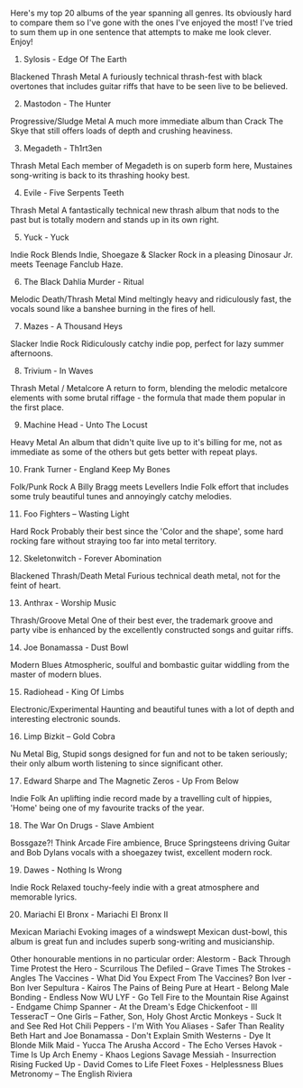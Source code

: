 Here's my top 20 albums of the year spanning all genres. Its obviously hard to compare them so I've gone with the ones I've enjoyed the most! I've tried to sum them up in one sentence that attempts to make me look clever. Enjoy!


1. Sylosis - Edge Of The Earth

Blackened Thrash Metal
A furiously technical thrash-fest with black overtones that includes guitar riffs that have to be seen live to be believed.


2. Mastodon - The Hunter

Progressive/Sludge Metal
A much more immediate album than Crack The Skye that still offers loads of depth and crushing heaviness. 


3. Megadeth - Th1rt3en

Thrash Metal
Each member of Megadeth is on superb form here, Mustaines song-writing is back to its thrashing hooky best.


4. Evile - Five Serpents Teeth

Thrash Metal
A fantastically technical new thrash album that nods to the past but is totally modern and stands up in its own right.


5. Yuck - Yuck

Indie Rock
Blends Indie, Shoegaze & Slacker Rock in a pleasing Dinosaur Jr. meets Teenage Fanclub Haze.



6. The Black Dahlia Murder - Ritual


Melodic Death/Thrash Metal
Mind meltingly heavy and ridiculously fast, the vocals sound like a banshee burning in the fires of hell.


7. Mazes - A Thousand Heys


Slacker Indie Rock
Ridiculously catchy indie pop, perfect for lazy summer afternoons.


8. Trivium - In Waves


Thrash Metal / Metalcore
A return to form, blending the melodic metalcore elements with some brutal riffage - the formula that made them popular in the first place.


9. Machine Head - Unto The Locust


Heavy Metal
An album that didn't quite live up to it's billing for me, not as immediate as some of the others but gets better with repeat plays.


10. Frank Turner - England Keep My Bones


Folk/Punk Rock
A Billy Bragg meets Levellers Indie Folk effort that includes some truly beautiful tunes and annoyingly catchy melodies.


11. Foo Fighters – Wasting Light


Hard Rock
Probably their best since the 'Color and the shape', some hard rocking fare without straying too far into metal territory. 


12. Skeletonwitch - Forever Abomination


Blackened Thrash/Death Metal
Furious technical death metal, not for the feint of heart.


13. Anthrax - Worship Music


Thrash/Groove Metal
One of their best ever, the trademark groove and party vibe is enhanced by the excellently constructed songs and guitar riffs.


14. Joe Bonamassa - Dust Bowl


Modern Blues
Atmospheric, soulful and bombastic guitar widdling from the master of modern blues.


15. Radiohead - King Of Limbs


Electronic/Experimental
Haunting and beautiful tunes with a lot of depth and interesting electronic sounds.


16. Limp Bizkit – Gold Cobra


Nu Metal
Big, Stupid songs designed for fun and not to be taken seriously; their only album worth listening to since significant other.


17. Edward Sharpe and The Magnetic Zeros - Up From Below


Indie Folk
An uplifting indie record made by a travelling cult of hippies, 'Home' being one of my favourite tracks of the year.


18. The War On Drugs - Slave Ambient


Bossgaze?!
Think Arcade Fire ambience, Bruce Springsteens driving Guitar and Bob Dylans vocals with a shoegazey twist, excellent modern rock.


19. Dawes - Nothing Is Wrong


Indie Rock
Relaxed touchy-feely indie with a great atmosphere and memorable lyrics.


20. Mariachi El Bronx - Mariachi El Bronx II


Mexican Mariachi
Evoking images of a windswept Mexican dust-bowl, this album is great fun and includes superb song-writing and musicianship.


Other honourable mentions in no particular order:
Alestorm - Back Through Time
Protest the Hero - Scurrilous
The Defiled – Grave Times
The Strokes - Angles
The Vaccines - What Did You Expect From The Vaccines?
Bon Iver - Bon Iver
Sepultura - Kairos
The Pains of Being Pure at Heart - Belong
Male Bonding - Endless Now
WU LYF - Go Tell Fire to the Mountain
Rise Against - Endgame
Chimp Spanner - At the Dream's Edge
Chickenfoot - III
TesseracT – One
Girls – Father, Son, Holy Ghost
Arctic Monkeys - Suck It and See
Red Hot Chili Peppers - I'm With You
Aliases - Safer Than Reality
Beth Hart and Joe Bonamassa - Don't Explain
Smith Westerns - Dye It Blonde
Milk Maid - Yucca
The Arusha Accord - The Echo Verses
Havok - Time Is Up
Arch Enemy - Khaos Legions
Savage Messiah - Insurrection Rising
Fucked Up - David Comes to Life
Fleet Foxes - Helplessness Blues
Metronomy – The English Riviera